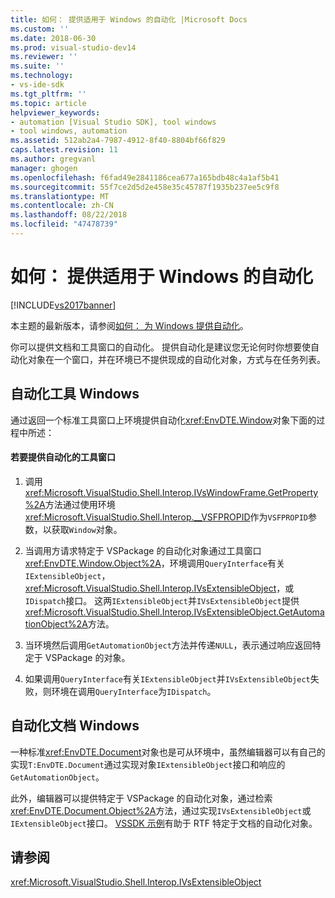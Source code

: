 ```yaml
---
title: 如何： 提供适用于 Windows 的自动化 |Microsoft Docs
ms.custom: ''
ms.date: 2018-06-30
ms.prod: visual-studio-dev14
ms.reviewer: ''
ms.suite: ''
ms.technology:
- vs-ide-sdk
ms.tgt_pltfrm: ''
ms.topic: article
helpviewer_keywords:
- automation [Visual Studio SDK], tool windows
- tool windows, automation
ms.assetid: 512ab2a4-7987-4912-8f40-8804bf66f829
caps.latest.revision: 11
ms.author: gregvanl
manager: ghogen
ms.openlocfilehash: f6fad49e2841186cea677a165bdb48c4a1af5b41
ms.sourcegitcommit: 55f7ce2d5d2e458e35c45787f1935b237ee5c9f8
ms.translationtype: MT
ms.contentlocale: zh-CN
ms.lasthandoff: 08/22/2018
ms.locfileid: "47478739"
---
```

# <a name="how-to-provide-automation-for-windows"></a>如何： 提供适用于 Windows 的自动化
[!INCLUDE[vs2017banner](../../includes/vs2017banner.md)]

本主题的最新版本，请参阅[如何： 为 Windows 提供自动化](https://docs.microsoft.com/visualstudio/extensibility/internals/how-to-provide-automation-for-windows)。  
  
你可以提供文档和工具窗口的自动化。 提供自动化是建议您无论何时你想要使自动化对象在一个窗口，并在环境已不提供现成的自动化对象，方式与在任务列表。  
  
## <a name="automation-for-tool-windows"></a>自动化工具 Windows  
 通过返回一个标准工具窗口上环境提供自动化<xref:EnvDTE.Window>对象下面的过程中所述：  
  
#### <a name="to-provide-automation-for-tool-windows"></a>若要提供自动化的工具窗口  
  
1.  调用<xref:Microsoft.VisualStudio.Shell.Interop.IVsWindowFrame.GetProperty%2A>方法通过使用环境<xref:Microsoft.VisualStudio.Shell.Interop.__VSFPROPID>作为`VSFPROPID`参数，以获取`Window`对象。  
  
2.  当调用方请求特定于 VSPackage 的自动化对象通过工具窗口<xref:EnvDTE.Window.Object%2A>，环境调用`QueryInterface`有关`IExtensibleObject`， <xref:Microsoft.VisualStudio.Shell.Interop.IVsExtensibleObject>，或`IDispatch`接口。 这两`IExtensibleObject`并`IVsExtensibleObject`提供<xref:Microsoft.VisualStudio.Shell.Interop.IVsExtensibleObject.GetAutomationObject%2A>方法。  
  
3.  当环境然后调用`GetAutomationObject`方法并传递`NULL`，表示通过响应返回特定于 VSPackage 的对象。  
  
4.  如果调用`QueryInterface`有关`IExtensibleObject`并`IVsExtensibleObject`失败，则环境在调用`QueryInterface`为`IDispatch`。  
  
## <a name="automation-for-document-windows"></a>自动化文档 Windows  
 一种标准<xref:EnvDTE.Document>对象也是可从环境中，虽然编辑器可以有自己的实现`T:EnvDTE.Document`通过实现对象`IExtensibleObject`接口和响应的`GetAutomationObject`。  
  
 此外，编辑器可以提供特定于 VSPackage 的自动化对象，通过检索<xref:EnvDTE.Document.Object%2A>方法，通过实现`IVsExtensibleObject`或`IExtensibleObject`接口。 [VSSDK 示例](../../misc/vssdk-samples.md)有助于 RTF 特定于文档的自动化对象。  
  
## <a name="see-also"></a>请参阅  
 <xref:Microsoft.VisualStudio.Shell.Interop.IVsExtensibleObject>

